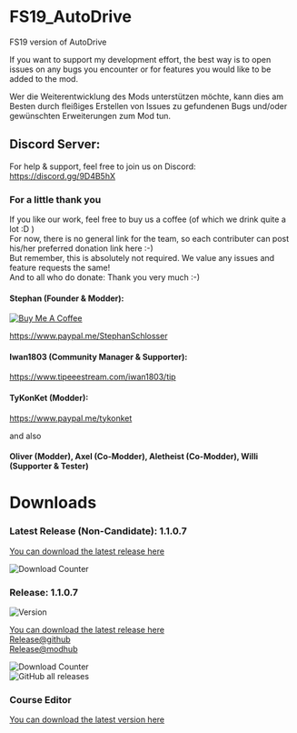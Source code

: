 # FS19_AutoDrive
FS19 version of AutoDrive

If you want to support my development effort, the best way is to open issues on any bugs you encounter or for features you would like to be added to the mod.

Wer die Weiterentwicklung des Mods unterstützen möchte, kann dies am Besten durch fleißiges Erstellen von Issues zu gefundenen Bugs und/oder gewünschten Erweiterungen zum Mod tun.


## Discord Server:
For help & support, feel free to join us on Discord: 
https://discord.gg/9D4B5hX

### For a little thank you
If you like our work, feel free to buy us a coffee (of which we drink quite a lot :D )  
For now, there is no general link for the team, so each contributer can post his/her preferred donation link here :-)  
But remember, this is absolutely not required. We value any issues and feature requests the same!  
And to all who do donate: Thank you very much :-)

#### Stephan (Founder & Modder):
<a href="https://www.buymeacoffee.com/9Di7EUSI2" target="_blank"><img src="https://www.buymeacoffee.com/assets/img/custom_images/orange_img.png" alt="Buy Me A Coffee" style="height: auto !important;width: auto !important;" ></a>  

https://www.paypal.me/StephanSchlosser

#### Iwan1803 (Community Manager & Supporter):
https://www.tipeeestream.com/iwan1803/tip

#### TyKonKet (Modder):
https://www.paypal.me/tykonket

and also
#### Oliver (Modder), Axel (Co-Modder), Aletheist (Co-Modder), Willi (Supporter & Tester)

# Downloads

### Latest Release (Non-Candidate): 1.1.0.7
[You can download the latest release here](https://host-my-bits.com/cdn/files/1/FS19_AutoDrive.zip)  

![Download Counter](https://host-my-bits.com/cdn/badges/dc/1?v=3)  
### Release: 1.1.0.7
![Version](https://host-my-bits.com/cdn/badges/v/2)  

[You can download the latest release here](https://host-my-bits.com/cdn/files/2/FS19_AutoDrive.zip)  
[Release@github](https://github.com/Stephan-S/FS19_AutoDrive/releases/latest)  
[Release@modhub](https://www.farming-simulator.com/mod.php?mod_id=127335&title=fs2019)  

![Download Counter](https://host-my-bits.com/cdn/badges/dc/2)  
![GitHub all releases](https://img.shields.io/github/downloads/Stephan-S/FS19_AutoDrive/total?label=Downloads)  

### Course Editor
[You can download the latest version here](https://github.com/Stephan-S/FS19_AutoDrive/raw/master/AutoDrive%20Course%20Editor/AD.jar)
